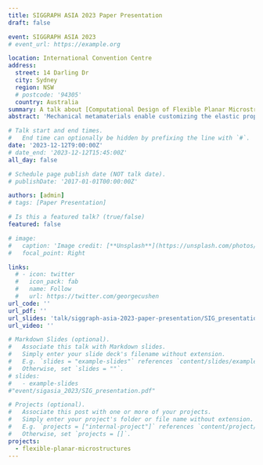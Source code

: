 ```yaml
---
title: SIGGRAPH ASIA 2023 Paper Presentation
draft: false 

event: SIGGRAPH ASIA 2023
# event_url: https://example.org

location: International Convention Centre
address:
  street: 14 Darling Dr
  city: Sydney
  region: NSW
  # postcode: '94305'
  country: Australia
summary: A talk about [Computational Design of Flexible Planar Microstructures](publication/flexible-planar-microstructures/).
abstract: 'Mechanical metamaterials enable customizing the elastic properties of physical objects by altering their fine-scale structure. Numerous recent works in graphics, mechanical engineering and computational fabrication have focused on the design of metamaterials with controlled physical properties by optimizing the shape of microstructures. However, our work is the first to comprehensively analyze and design the finite-deformation behaviors of 2D microstructures, which has required several novel computational techniques. We can substantially improve the material property fit for a wide range of properties, achieving a highly linear response. Our optimization simultaneously eliminates the collisions and improves the material property fit.'

# Talk start and end times.
#   End time can optionally be hidden by prefixing the line with `#`.
date: '2023-12-12T9:00:00Z'
# date_end: '2023-12-12T15:45:00Z'
all_day: false

# Schedule page publish date (NOT talk date).
# publishDate: '2017-01-01T00:00:00Z'

authors: [admin]
# tags: [Paper Presentation]

# Is this a featured talk? (true/false)
featured: false

# image:
#   caption: 'Image credit: [**Unsplash**](https://unsplash.com/photos/bzdhc5b3Bxs)'
#   focal_point: Right

links:
  # - icon: twitter
  #   icon_pack: fab
  #   name: Follow
  #   url: https://twitter.com/georgecushen
url_code: ''
url_pdf: ''
url_slides: 'talk/siggraph-asia-2023-paper-presentation/SIG_presentation.pdf'
url_video: ''

# Markdown Slides (optional).
#   Associate this talk with Markdown slides.
#   Simply enter your slide deck's filename without extension.
#   E.g. `slides = "example-slides"` references `content/slides/example-slides.md`.
#   Otherwise, set `slides = ""`.
# slides: 
#   - example-slides
#"event/sigasia_2023/SIG_presentation.pdf"

# Projects (optional).
#   Associate this post with one or more of your projects.
#   Simply enter your project's folder or file name without extension.
#   E.g. `projects = ["internal-project"]` references `content/project/deep-learning/index.md`.
#   Otherwise, set `projects = []`.
projects:
  - flexible-planar-microstructures
---
```


<!-- {{% callout note %}}
Click on the **Slides** button above to view the built-in slides feature.
{{% /callout %}}

Slides can be added in a few ways:

- **Create** slides using Wowchemy's [_Slides_](https://wowchemy.com/docs/managing-content/#create-slides) feature and link using `slides` parameter in the front matter of the talk file
- **Upload** an existing slide deck to `static/` and link using `url_slides` parameter in the front matter of the talk file
- **Embed** your slides (e.g. Google Slides) or presentation video on this page using [shortcodes](https://wowchemy.com/docs/writing-markdown-latex/).

Further event details, including [page elements](https://wowchemy.com/docs/writing-markdown-latex/) such as image galleries, can be added to the body of this page. -->
